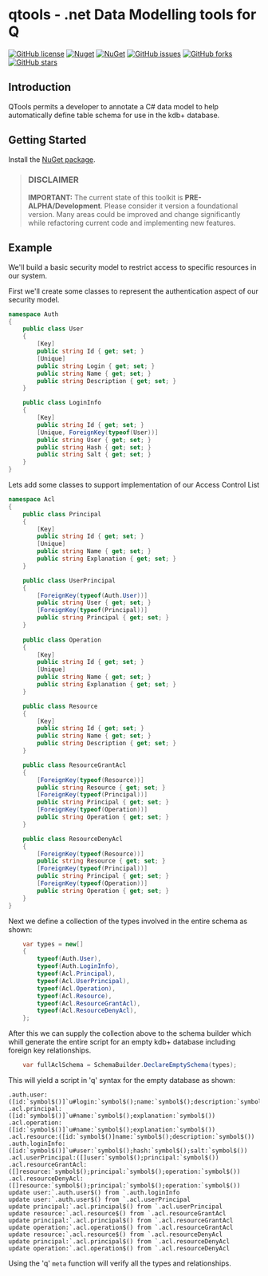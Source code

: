 # qtools - .net Data Modelling tools for Q
[![GitHub license](https://img.shields.io/badge/license-LGPL%20v3-blue.svg)](https://github.com/machonky/qtools/blob/master/LICENSE)
[![Nuget](https://img.shields.io/nuget/v/QTools.svg)](https://www.nuget.org/packages/qtools)
[![NuGet](https://img.shields.io/nuget/dt/QTools.svg)](https://www.nuget.org/packages/qtools)
[![GitHub issues](https://img.shields.io/github/issues/machonky/Qtools.svg)](https://github.com/machonky/QTools/issues)
[![GitHub forks](https://img.shields.io/github/forks/machonky/QTools.svg?style=social&label=Fork)](https://github.com/machonky/QTools/network)
[![GitHub stars](https://img.shields.io/github/stars/machonky/QTools.svg?style=social&label=Star)](https://github.com/machonky/QTools/stargazers)

## Introduction
QTools permits a developer to annotate a C# data model to help automatically define table schema for use in the kdb+ database.

## Getting Started
Install the [NuGet package](https://www.nuget.org/packages/qtools).

> ### DISCLAIMER
> **IMPORTANT:** The current state of this toolkit is **PRE-ALPHA/Development**. Please consider it version a foundational version. Many areas could be improved and change significantly while refactoring current code and implementing new features. 

## Example

We'll build a basic security model to restrict access to specific resources in our system.

First we'll create some classes to represent the authentication aspect of our security model.

```cs
namespace Auth
{
    public class User
    {
        [Key]
        public string Id { get; set; }
        [Unique]
        public string Login { get; set; }
        public string Name { get; set; }
        public string Description { get; set; }
    }

    public class LoginInfo
    {
        [Key]
        public string Id { get; set; }
        [Unique, ForeignKey(typeof(User))]
        public string User { get; set; }
        public string Hash { get; set; }
        public string Salt { get; set; }
    }
}
```

Lets add some classes to support implementation of our Access Control List

```cs
namespace Acl
{
    public class Principal
    {
        [Key]
        public string Id { get; set; }
        [Unique]
        public string Name { get; set; }
        public string Explanation { get; set; }
    }

    public class UserPrincipal
    {
        [ForeignKey(typeof(Auth.User))]
        public string User { get; set; }
        [ForeignKey(typeof(Principal))]
        public string Principal { get; set; }
    }
    
    public class Operation
    {
        [Key]
        public string Id { get; set; }
        [Unique]
        public string Name { get; set; }
        public string Explanation { get; set; }
    }

    public class Resource
    {
        [Key]
        public string Id { get; set; }
        public string Name { get; set; }
        public string Description { get; set; }
    }

    public class ResourceGrantAcl
    {
        [ForeignKey(typeof(Resource))]
        public string Resource { get; set; }
        [ForeignKey(typeof(Principal))]
        public string Principal { get; set; }
        [ForeignKey(typeof(Operation))]
        public string Operation { get; set; }
    }

    public class ResourceDenyAcl
    {
        [ForeignKey(typeof(Resource))]
        public string Resource { get; set; }
        [ForeignKey(typeof(Principal))]
        public string Principal { get; set; }
        [ForeignKey(typeof(Operation))]
        public string Operation { get; set; }
    }
}
```

Next we define a collection of the types involved in the entire schema as shown:
```cs
	var types = new[] 
	{
		typeof(Auth.User),
		typeof(Auth.LoginInfo),
		typeof(Acl.Principal),
		typeof(Acl.UserPrincipal),
		typeof(Acl.Operation),
		typeof(Acl.Resource),
		typeof(Acl.ResourceGrantAcl),
		typeof(Acl.ResourceDenyAcl),
	};
```

After this we can supply the collection above to the schema builder which whill generate the entire script for an empty kdb+ database including foreign key relationships.

```cs
	var fullAclSchema = SchemaBuilder.DeclareEmptySchema(types);
```

This will yield a script in 'q' syntax for the empty database as shown:
```
.auth.user:([id:`symbol$()]`u#login:`symbol$();name:`symbol$();description:`symbol$())
.acl.principal:([id:`symbol$()]`u#name:`symbol$();explanation:`symbol$())
.acl.operation:([id:`symbol$()]`u#name:`symbol$();explanation:`symbol$())
.acl.resource:([id:`symbol$()]name:`symbol$();description:`symbol$())
.auth.loginInfo:([id:`symbol$()]`u#user:`symbol$();hash:`symbol$();salt:`symbol$())
.acl.userPrincipal:([]user:`symbol$();principal:`symbol$())
.acl.resourceGrantAcl:([]resource:`symbol$();principal:`symbol$();operation:`symbol$())
.acl.resourceDenyAcl:([]resource:`symbol$();principal:`symbol$();operation:`symbol$())
update user:`.auth.user$() from `.auth.loginInfo
update user:`.auth.user$() from `.acl.userPrincipal
update principal:`.acl.principal$() from `.acl.userPrincipal
update resource:`.acl.resource$() from `.acl.resourceGrantAcl
update principal:`.acl.principal$() from `.acl.resourceGrantAcl
update operation:`.acl.operation$() from `.acl.resourceGrantAcl
update resource:`.acl.resource$() from `.acl.resourceDenyAcl
update principal:`.acl.principal$() from `.acl.resourceDenyAcl
update operation:`.acl.operation$() from `.acl.resourceDenyAcl
```

Using the 'q' ```meta``` function will verify all the types and relationships.
